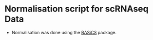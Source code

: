 # Normalisation script for scRNAseq Data

* Normalisation was done using the [BASiCS](https://github.com/catavallejos/BASiCS) package.

